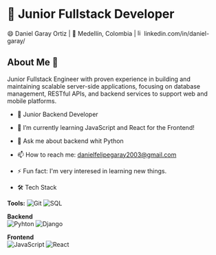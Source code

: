  # 🔭 Junior Fullstack Developer 

😄 Daniel Garay Ortiz | 🌱 Medellín, Colombia | <a href='https://www.linkedin.com/in/daniel-garay-264956342/' target="_blank"><img src="https://avatars3.githubusercontent.com/u/357098" width="15" height="15" alt="linkedin logo"/></a>linkedin.com/in/daniel-garay/


## About Me 👋

Junior Fullstack Engineer with proven experience in building and maintaining scalable server-side applications, focusing on database management, RESTful APIs, and backend services to support web and mobile platforms.


- 🔭 Junior Backend Developer 
- 🌱 I’m currently learning JavaScript and React for the Frontend!
- 💬 Ask me about backend whit Python
- 📫 How to reach me: danielfelipegaray2003@gmail.com
- ⚡ Fun fact: I'm very interesed in learning new things.

- 🛠️ Tech Stack

**Tools:**
  ![Git](https://img.shields.io/badge/Git-F05032?logo=git&logoColor=white)
  ![SQL](https://img.shields.io/badge/SQL-lightblue)
  
**Backend**  
  ![Pyhton](https://img.shields.io/badge/Python-yellow)
  ![Django]( https://img.shields.io/badge/Django-green%20)
  
**Frontend**  
  ![JavaScript](https://img.shields.io/badge/JavaScript-yellow)
  ![React](https://img.shields.io/badge/React-61DAFB?logo=react&logoColor=black)


 
